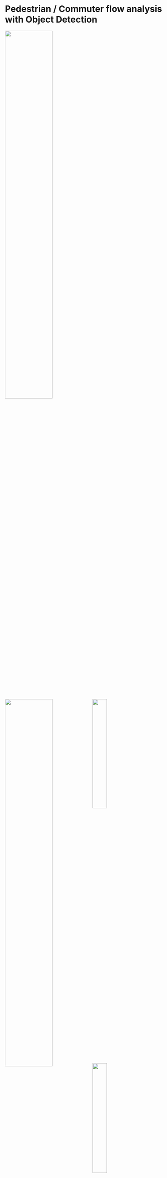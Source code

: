 #      Pedestrian / Commuter flow analysis with Object Detection

    
    
    
<img src="https://raw.githubusercontent.com/deeprajbasu/PedestrianFlowAnalysis/master/1.gif" width="55%" align="left" >   
<img src="https://raw.githubusercontent.com/deeprajbasu/PedestrianFlowAnalysis/master/4.gif" width="55%" align='left'>

<img src="https://raw.githubusercontent.com/deeprajbasu/PedestrianFlowAnalysis/master/2.gif" width="30%" align="left" >   
<img src="https://raw.githubusercontent.com/deeprajbasu/PedestrianFlowAnalysis/master/3.gif" width="30%" align='left'>
